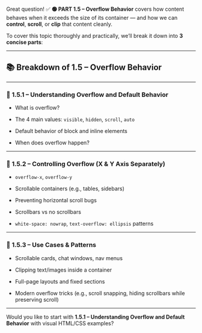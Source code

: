 Great question! ✅ **🟢 PART 1.5 – Overflow Behavior** covers how content behaves when it exceeds the size of its container — and how we can **control**, **scroll**, or **clip** that content cleanly.

To cover this topic thoroughly and practically, we’ll break it down into **3 concise parts**:

---

## 📚 Breakdown of 1.5 – Overflow Behavior

---

### 🔸 **1.5.1 – Understanding Overflow and Default Behavior**

- What is overflow?
    
- The 4 main values: `visible`, `hidden`, `scroll`, `auto`
    
- Default behavior of block and inline elements
    
- When does overflow happen?
    

---

### 🔸 **1.5.2 – Controlling Overflow (X & Y Axis Separately)**

- `overflow-x`, `overflow-y`
    
- Scrollable containers (e.g., tables, sidebars)
    
- Preventing horizontal scroll bugs
    
- Scrollbars vs no scrollbars
    
- `white-space: nowrap`, `text-overflow: ellipsis` patterns
    

---

### 🔸 **1.5.3 – Use Cases & Patterns**

- Scrollable cards, chat windows, nav menus
    
- Clipping text/images inside a container
    
- Full-page layouts and fixed sections
    
- Modern overflow tricks (e.g., scroll snapping, hiding scrollbars while preserving scroll)
    

---

Would you like to start with **1.5.1 – Understanding Overflow and Default Behavior** with visual HTML/CSS examples?